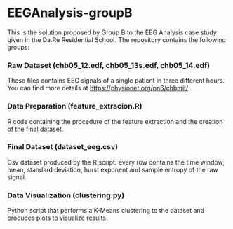 # EEGAnalysis-groupB

This is the solution proposed by Group B to the EEG Analysis case study given in the Da.Re Residential School. The repository contains the following groups:

### Raw Dataset (chb05_12.edf, chb05_13s.edf, chb05_14.edf)

These files contains EEG signals of a single patient in three different hours. You can find more details at https://physionet.org/pn6/chbmit/ .

### Data Preparation (feature_extracion.R)

R code containing the procedure of the feature extraction and the creation of the final dataset.

### Final Dataset (dataset_eeg.csv)

Csv dataset produced by the R script: every row contains the time window, mean, standard deviation, hurst exponent and sample entropy of the raw signal.

### Data Visualization (clustering.py)

Python script that performs a K-Means clustering to the dataset and produces plots to visualize results.
